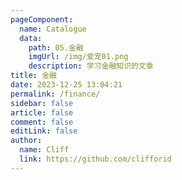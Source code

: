 ```yaml
---
pageComponent:
  name: Catalogue
  data:
    path: 05.金融
    imgUrl: /img/爱宠01.png
    description: 学习金融知识的文章
title: 金融
date: 2023-12-25 13:04:21
permalink: /finance/
sidebar: false
article: false
comment: false
editLink: false
author:
  name: Cliff
  link: https://github.com/clifforid
---
```

